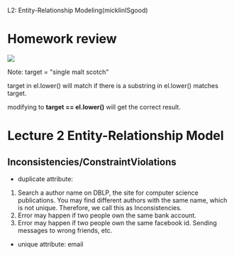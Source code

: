 L2: Entity-Relationship Modeling(micklinISgood)

# Homework review

![](http://imgur.com/y32u2kN.jpg)

Note:
target = "single malt scotch"

target in el.lower() will match if there is a substring in el.lower() matches target.

modifying to **target == el.lower()** will get the correct result.



# Lecture 2 Entity-Relationship Model
## Inconsistencies/ConstraintViolations

* duplicate attribute: 
1. Search a author name on DBLP, the site for computer science publications. You may find different authors with the same name, which is not unique. Therefore, we call this as Inconsistencies.
2. Error may happen if two people own the same bank account.
3. Error may happen if two people own the same facebook id. Sending messages to wrong friends, etc.
* unique attribute: email
 






